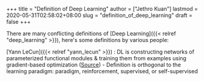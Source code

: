 +++
title = "Definition of Deep Learning"
author = ["Jethro Kuan"]
lastmod = 2020-05-31T02:58:02+08:00
slug = "definition_of_deep_learning"
draft = false
+++

There are many conflicting definitions of [Deep Learning]({{< relref "deep_learning" >}}), here's some
definitions by various people:

[Yann LeCun]({{< relref "yann_lecun" >}})
: DL is constructing networks of parameterized
functional modules & training them from examples using
gradient-based optimization ([Source](https://www.facebook.com/722677142/posts/10156463919392143/)) - Definition is orthogonal to the learning paradigm: paradigm,
reinforcement, supervised, or self-supervised
